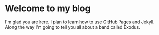 # Welcome to my blog

I'm glad you are here. I plan to learn how to use GitHub Pages and Jekyll. Along the way I'm going to tell you all about a band called Exodus.

